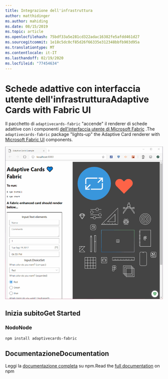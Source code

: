 ```yaml
---
title: Integrazione dell'infrastruttura
author: matthidinger
ms.author: mahiding
ms.date: 08/15/2019
ms.topic: article
ms.openlocfilehash: 75bdf33a5e281cd322adac16382fe5afdd461d27
ms.sourcegitcommit: 1e18c5dc0cf85d26f66335e312348bbfb903d95a
ms.translationtype: MT
ms.contentlocale: it-IT
ms.lasthandoff: 02/19/2020
ms.locfileid: "77454634"
---
```

# <a name="adaptive-cards-with-fabric-ui"></a><span data-ttu-id="d9282-102">Schede adattive con interfaccia utente dell'infrastruttura</span><span class="sxs-lookup"><span data-stu-id="d9282-102">Adaptive Cards with Fabric UI</span></span>

<span data-ttu-id="d9282-103">Il pacchetto di `adaptivecards-fabric` "accende" il renderer di schede adattive con i componenti [dell'interfaccia utente di Microsoft Fabric](https://developer.microsoft.com/en-us/fabric#/controls/web) .</span><span class="sxs-lookup"><span data-stu-id="d9282-103">The `adaptivecards-fabric` package "lights-up" the Adaptive Card renderer with [Microsoft Fabric UI](https://developer.microsoft.com/en-us/fabric#/controls/web) components.</span></span>

![Schermata infrastruttura](https://raw.githubusercontent.com/microsoft/AdaptiveCards/master/source/nodejs/adaptivecards-fabric/adaptivecards-fabric.gif)

## <a name="get-started"></a><span data-ttu-id="d9282-105">Inizia subito</span><span class="sxs-lookup"><span data-stu-id="d9282-105">Get Started</span></span>

### <a name="node"></a><span data-ttu-id="d9282-106">Nodo</span><span class="sxs-lookup"><span data-stu-id="d9282-106">Node</span></span>

```console
npm install adaptivecards-fabric
```

## <a name="documentation"></a><span data-ttu-id="d9282-107">Documentazione</span><span class="sxs-lookup"><span data-stu-id="d9282-107">Documentation</span></span> 

<span data-ttu-id="d9282-108">Leggi la [documentazione completa](https://www.npmjs.com/package/adaptivecards-fabric) su npm.</span><span class="sxs-lookup"><span data-stu-id="d9282-108">Read the [full documentation](https://www.npmjs.com/package/adaptivecards-fabric) on npm</span></span>
